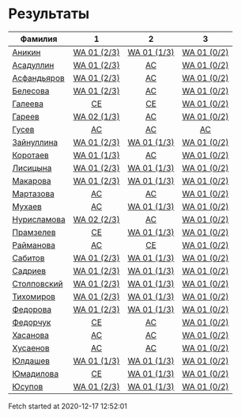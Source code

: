 # Результаты
Фамилия | 1| 2| 3
---|:---:|:---:|:---:
[Аникин](Аникин/README.md)  | [WA 01 (2/3)](Аникин/1.md) | [WA 01 (1/3)](Аникин/2.md) | [WA 01 (0/2)](Аникин/3.md)
[Асадуллин](Асадуллин/README.md)  | [WA 01 (2/3)](Асадуллин/1.md) | [AC](Асадуллин/2.md) | [WA 01 (0/2)](Асадуллин/3.md)
[Асфандьяров](Асфандьяров/README.md)  | [WA 01 (2/3)](Асфандьяров/1.md) | [AC](Асфандьяров/2.md) | [WA 01 (0/2)](Асфандьяров/3.md)
[Белесова](Белесова/README.md)  | [WA 01 (2/3)](Белесова/1.md) | [AC](Белесова/2.md) | [WA 01 (0/2)](Белесова/3.md)
[Галеева](Галеева/README.md)  | [CE](Галеева/1.md) | [CE](Галеева/2.md) | [WA 01 (0/2)](Галеева/3.md)
[Гареев](Гареев/README.md)  | [WA 02 (1/3)](Гареев/1.md) | [AC](Гареев/2.md) | [WA 01 (0/2)](Гареев/3.md)
[Гусев](Гусев/README.md)  | [AC](Гусев/1.md) | [AC](Гусев/2.md) | [AC](Гусев/3.md)
[Зайнуллина](Зайнуллина/README.md)  | [WA 01 (2/3)](Зайнуллина/1.md) | [WA 01 (1/3)](Зайнуллина/2.md) | [WA 01 (0/2)](Зайнуллина/3.md)
[Коротаев](Коротаев/README.md)  | [WA 01 (1/3)](Коротаев/1.md) | [AC](Коротаев/2.md) | [WA 01 (0/2)](Коротаев/3.md)
[Лисицына](Лисицына/README.md)  | [WA 01 (2/3)](Лисицына/1.md) | [WA 01 (1/3)](Лисицына/2.md) | [WA 01 (0/2)](Лисицына/3.md)
[Макарова](Макарова/README.md)  | [WA 01 (2/3)](Макарова/1.md) | [WA 01 (1/3)](Макарова/2.md) | [WA 01 (0/2)](Макарова/3.md)
[Мартазова](Мартазова/README.md)  | [AC](Мартазова/1.md) | [AC](Мартазова/2.md) | [WA 01 (0/2)](Мартазова/3.md)
[Мухаев](Мухаев/README.md)  | [AC](Мухаев/1.md) | [WA 01 (1/3)](Мухаев/2.md) | [WA 01 (0/2)](Мухаев/3.md)
[Нурисламова](Нурисламова/README.md)  | [WA 02 (2/3)](Нурисламова/1.md) | [AC](Нурисламова/2.md) | [WA 01 (0/2)](Нурисламова/3.md)
[Прамзелев](Прамзелев/README.md)  | [CE](Прамзелев/1.md) | [WA 01 (1/3)](Прамзелев/2.md) | [WA 01 (0/2)](Прамзелев/3.md)
[Райманова](Райманова/README.md)  | [AC](Райманова/1.md) | [CE](Райманова/2.md) | [WA 01 (0/2)](Райманова/3.md)
[Сабитов](Сабитов/README.md)  | [WA 01 (2/3)](Сабитов/1.md) | [WA 01 (1/3)](Сабитов/2.md) | [WA 01 (0/2)](Сабитов/3.md)
[Садриев](Садриев/README.md)  | [WA 01 (2/3)](Садриев/1.md) | [WA 01 (1/3)](Садриев/2.md) | [WA 01 (0/2)](Садриев/3.md)
[Столповский](Столповский/README.md)  | [WA 01 (2/3)](Столповский/1.md) | [WA 01 (1/3)](Столповский/2.md) | [WA 01 (0/2)](Столповский/3.md)
[Тихомиров](Тихомиров/README.md)  | [WA 01 (2/3)](Тихомиров/1.md) | [WA 01 (1/3)](Тихомиров/2.md) | [WA 01 (0/2)](Тихомиров/3.md)
[Федорова](Федорова/README.md)  | [WA 01 (2/3)](Федорова/1.md) | [WA 01 (1/3)](Федорова/2.md) | [WA 01 (0/2)](Федорова/3.md)
[Федорчук](Федорчук/README.md)  | [CE](Федорчук/1.md) | [AC](Федорчук/2.md) | [WA 01 (0/2)](Федорчук/3.md)
[Хасанова](Хасанова/README.md)  | [AC](Хасанова/1.md) | [AC](Хасанова/2.md) | [WA 01 (0/2)](Хасанова/3.md)
[Хусаенов](Хусаенов/README.md)  | [AC](Хусаенов/1.md) | [AC](Хусаенов/2.md) | [WA 01 (0/2)](Хусаенов/3.md)
[Юлдашев](Юлдашев/README.md)  | [WA 01 (1/3)](Юлдашев/1.md) | [WA 01 (1/3)](Юлдашев/2.md) | [WA 01 (0/2)](Юлдашев/3.md)
[Юмадилова](Юмадилова/README.md)  | [CE](Юмадилова/1.md) | [WA 01 (1/3)](Юмадилова/2.md) | [WA 01 (0/2)](Юмадилова/3.md)
[Юсупов](Юсупов/README.md)  | [WA 01 (2/3)](Юсупов/1.md) | [WA 01 (1/3)](Юсупов/2.md) | [WA 01 (0/2)](Юсупов/3.md)

Fetch started at 2020-12-17 12:52:01
